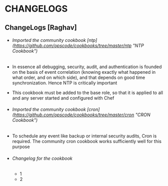 # CHANGELOGS #

## ChangeLogs [Raghav] ##
* ###### Imported the community cookbook [ntp] (https://github.com/opscode/cookbooks/tree/master/ntp "NTP Cookbook") ######

* In essence  all debugging, security, audit, and authentication is founded on the basis of event correlation (knowing exactly what happened in what order, and on which side), and that depends on good time synchronization. Hence NTP is critically important
* This cookbook must be added to the base role, so that it is applied to all and any server started and configured with Chef

* ###### Imported the community cookbook [cron] (https://github.com/opscode/cookbooks/tree/master/cron "CRON Cookbook") #####

* To schedule any event like backup or internal security audits, Cron is required. The community cron cookbook works sufficiently well for this purpose
* ###### Changelog for the cookbook ######
	* 1
	* 2
